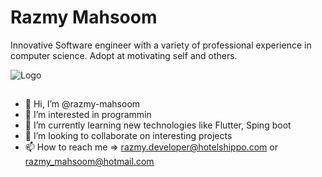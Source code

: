 
# Razmy Mahsoom

Innovative Software engineer with a variety of professional experience in computer science. Adopt at motivating self and others.


![Logo](https://avatars.githubusercontent.com/u/7481881?v=4)

    
## 

- 👋 Hi, I’m @razmy-mahsoom
- 👀 I’m interested in programmin
- 🌱 I’m currently learning new technologies like Flutter, Sping boot
- 💞️ I’m looking to collaborate on interesting projects
- 📫 How to reach me => razmy.developer@hotelshippo.com or razmy_mahsoom@hotmail.com


  
<!---
razmy-mahsoom/razmy-mahsoom is a ✨ special ✨ repository because its `README.md` (this file) appears on your GitHub profile.
You can click the Preview link to take a look at your changes.
--->
